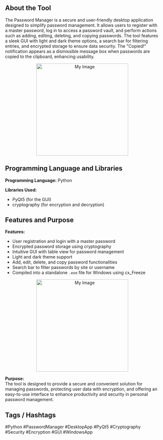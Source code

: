 ## About the Tool
The Password Manager is a secure and user-friendly desktop application designed to simplify password management. It allows users to register with a master password, log in to access a password vault, and perform actions such as adding, editing, deleting, and copying passwords. The tool features a sleek GUI with light and dark theme options, a search bar for filtering entries, and encrypted storage to ensure data security. The "Copied!" notification appears as a dismissible message box when passwords are copied to the clipboard, enhancing usability.

<p align="center">
<img src="https://github-production-user-asset-6210df.s3.amazonaws.com/72475141/495198379-409cacb3-7aa3-4edf-9ec7-de6289f46c94.JPG?X-Amz-Algorithm=AWS4-HMAC-SHA256&X-Amz-Credential=AKIAVCODYLSA53PQK4ZA%2F20250929%2Fus-east-1%2Fs3%2Faws4_request&X-Amz-Date=20250929T133822Z&X-Amz-Expires=300&X-Amz-Signature=a5f169e5f5826992e8a2cdc8364394c39291d77e785234ef937bf67c63013703&X-Amz-SignedHeaders=host" alt="My Image" width="300"/>
</p>

## Programming Language and Libraries

**Programming Language:** Python

**Libraries Used:**
- PyQt5 (for the GUI)
- cryptography (for encryption and decryption)

## Features and Purpose

**Features:**
- User registration and login with a master password
- Encrypted password storage using cryptography
- Intuitive GUI with table view for password management
- Light and dark theme support
- Add, edit, delete, and copy password functionalities
- Search bar to filter passwords by site or username
- Compiled into a standalone `.exe` file for Windows using cx_Freeze

<p align="center">
<img src="https://github-production-user-asset-6210df.s3.amazonaws.com/72475141/495204145-d23d13ba-efae-4373-916d-5bb1766e490d.JPG?X-Amz-Algorithm=AWS4-HMAC-SHA256&X-Amz-Credential=AKIAVCODYLSA53PQK4ZA%2F20250929%2Fus-east-1%2Fs3%2Faws4_request&X-Amz-Date=20250929T134327Z&X-Amz-Expires=300&X-Amz-Signature=a951f7064ba7f6ee1d9dfa810f7b84496fc898b55fd47d7f142c357039eef4a6&X-Amz-SignedHeaders=host" alt="My Image" width="300"/>
</p>


**Purpose:**  
The tool is designed to provide a secure and convenient solution for managing passwords, protecting user data with encryption, and offering an easy-to-use interface to enhance productivity and security in personal password management.

## Tags / Hashtags
#Python #PasswordManager #DesktopApp #PyQt5 #Cryptography #Security #Encryption #GUI #WindowsApp 
